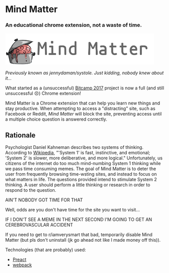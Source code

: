 # Mind Matter
### An educational chrome extension, not a waste of time. 
![logo](word-logo.png)

*Previously known as jennydaman/systole.* 
*Just kidding, nobody knew about it...*

What started as a (unsuccessful) [Bitcamp 2017](https://devpost.com/software/systole) project is now a full (and still unsuccessful :persevere:) Chrome extension!

Mind Matter is a Chrome extension that can help you learn new things and stay productive. When attempting to access a "distracting" site, such as Facebook or Reddit, *Mind Matter* will block the site, preventing access until a multiple choice question is answered correctly. 

## Rationale

Psychologist Daniel Kahneman describes two systems of thinking. According to [Wikipedia](https://en.wikipedia.org/wiki/Thinking_Fast_and_Slow), "'System 1' is fast, instinctive, and emotional; 'System 2' is slower, more deliberative, and more logical." Unfortunately, us citizens of the internet do too much mind-numbing System 1 thinking while we pass time consuming memes. The goal of Mind Matter is to deter the user from frequently browsing time-wsting sites, and instead to focus on what matters in life. The questions provided intend to stimulate System 2 thinking. A user should perform a little thinking or research in order to respond to the question.

AIN'T NOBODY GOT TIME FOR THAT

Well, odds are you don't have time for the site you want to visit...

IF I DON'T SEE A MEME IN THE NEXT SECOND I'M GOING TO GET AN CEREBROVASCULAR ACCIDENT 

If you need to get to r/iamverysmart that bad, temporarily disable Mind Matter (but pls don't uninstall (jk go ahead not like I made money off this)).


Technologies (that are probably) used:
* [Preact](https://preactjs.com/)
* [webpack](https://webpack.js.org/)
